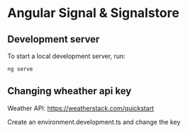 # Angular Signal & Signalstore

## Development server

To start a local development server, run:

```bash
ng serve
```

## Changing wheather api key

Weather API: https://weatherstack.com/quickstart

Create an environment.development.ts and change the key
